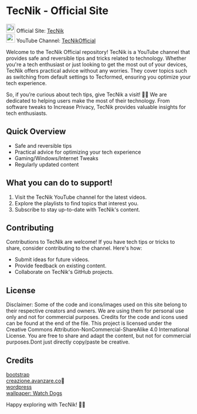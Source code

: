 
# TecNik - Official Site 

[<img width="24" height="24" src="https://img.icons8.com/color/24/internet--v1.png" alt="internet--v1"/>](https://www.youtube.com/@TecnikOfficial) Official Site: [TecNik](https://tecnik.pages.dev) <br>
[<img width="24" height="24" src="https://img.icons8.com/color/24/youtube-play.png" alt="youtube-play"/>](https://www.youtube.com/@TecnikOfficial) YouTube Channel: [TecNikOfficial](https://www.youtube.com/@TecnikOfficial)

Welcome to the TecNik Official repository! TecNik is a YouTube channel that provides safe and reversible tips and tricks related to technology. Whether you're a tech enthusiast or just looking to get the most out of your devices, TecNik offers practical advice without any worries. They cover topics such as switching from default settings to Tecformed, ensuring you optimize your tech experience.

So, if you’re curious about tech tips, give TecNik a visit! 🚀🔧
We are dedicated to helping users make the most of their technology. From software tweaks to Increase Privacy, TecNik provides valuable insights for tech enthusiasts.

## Quick Overview
- Safe and reversible tips
- Practical advice for optimizing your tech experience
- Gaming/Windows/Internet Tweaks
- Regularly updated content

## What you can do to support!
1. Visit the TecNik YouTube channel for the latest videos.
2. Explore the playlists to find topics that interest you.
3. Subscribe to stay up-to-date with TecNik's content.

## Contributing
Contributions to TecNik are welcome! If you have tech tips or tricks to share, consider contributing to the channel. Here's how:
- Submit ideas for future videos.
- Provide feedback on existing content.
- Collaborate on TecNik's GitHub projects.

## License
Disclaimer: Some of the code and icons/images used on this site belong to their respective creators and owners. We are using them for personal use only and not for commercial purposes. Credits for the code and icons used can be found at the end of the file.
This project is licensed under the Creative Commons Attribution-NonCommercial-ShareAlike 4.0 International License. You are free to share and adapt the content, but not for commercial purposes.Dont just directly copy/paste be creative.

## Credits
[bootstrap](https://getbootstrap.com)<br>
[creazione.avanzare.co](https://themeforest.net/user/avanzare)👑<br>
[wordpress](https://wordpress.org/)<br>
[wallpaper: Watch Dogs](https://www.ubisoft.com/en-us/game/watch-dogs/watch-dogs)<br>

Happy exploring with TecNik! 🚀🔧
